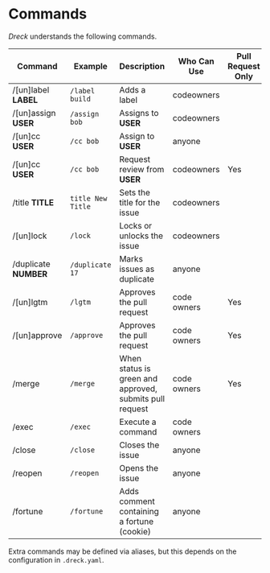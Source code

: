 # Commands

*Dreck* understands the following commands.

| Command | Example | Description | Who Can Use | Pull Request Only |
| --- | --- | --- | --- | --- |
| /[un]label **LABEL** | `/label build` | Adds a label | codeowners | |
| /[un]assign **USER** | `/assign bob` | Assigns to **USER** | codeowners | |
| /[un]cc **USER** | `/cc bob` | Assign to **USER** | anyone | |
| /[un]cc **USER** | `/cc bob` | Request review from **USER** | codeowners |Yes |
| /title **TITLE** | `title New Title` | Sets the title for the issue | codeowners | |
| /[un]lock | `/lock` | Locks or unlocks the issue | codeowners | |
| /duplicate **NUMBER** | `/duplicate 17` | Marks issues as duplicate | anyone | |
| /[un]lgtm | `/lgtm` | Approves the pull request | code owners | Yes |
| /[un]approve | `/approve` | Approves the pull request | code owners | Yes |
| /merge | `/merge` | When status is green and approved, submits pull request | code owners| Yes |
| /exec | `/exec` | Execute a command | code owners| |
| /close | `/close` | Closes the issue | anyone | |
| /reopen | `/reopen` | Opens the issue | anyone | |
| /fortune | `/fortune` | Adds comment containing a fortune (cookie) |anyone | |

Extra commands may be defined via aliases, but this depends on the configuration in `.dreck.yaml`.
